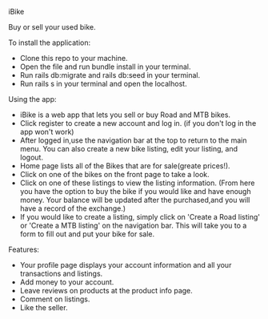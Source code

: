 
iBike

Buy or sell your used bike.

To install the application:

- Clone this repo to your machine.
- Open the file and run bundle install in your terminal.
- Run rails db:migrate and rails db:seed in your terminal.
- Run rails s in your terminal and open the localhost.

Using the app:

- iBike is a web app that lets you sell or buy Road and MTB bikes.
- Click register to create a new account and log in. (if you don't log in the app won't work)
- After logged in,use the navigation bar at the top to return to the main menu. You can also create a new bike listing, edit your listing, and logout.
- Home page lists all of the Bikes that are for sale(greate prices!). 
- Click on one of the bikes on the front page to take a look.
- Click on one of these listings to view the listing information.
(From here you have the option to buy the bike if you would like and have enough money. Your balance will be updated after the purchased,and you will have a record of the exchange.)
- If you would like to create a listing, simply click on 'Create a Road listing' or 'Create a MTB listing' on the navigation bar. This will take you to a form to fill out and put your bike for sale.

Features:

- Your profile page displays your account information and all your transactions and listings.
- Add money to your account.
- Leave reviews on products at the product info page.
- Comment on listings.
- Like the seller.
